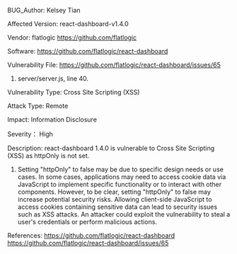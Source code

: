 BUG_Author:
Kelsey Tian

Affected Version:
react-dashboard-v1.4.0

Vendor:
flatlogic
https://github.com/flatlogic

Software:
https://github.com/flatlogic/react-dashboard

Vulnerability File:
https://github.com/flatlogic/react-dashboard/issues/65
1. server/server.js, line 40.

Vulnerability Type:
Cross Site Scripting (XSS)

Attack Type:
Remote

Impact:
Information Disclosure

Severity：
High

Description:
react-dashboard 1.4.0 is vulnerable to Cross Site Scripting (XSS) as httpOnly is not set.
1. Setting "httpOnly" to false may be due to specific design needs or use cases. In some cases, applications may need to access cookie data via JavaScript to implement specific functionality or to interact with other components. However, to be clear, setting "httpOnly" to false may increase potential security risks. Allowing client-side JavaScript to access cookies containing sensitive data can lead to security issues such as XSS attacks. An attacker could exploit the vulnerability to steal a user's credentials or perform malicious actions.

References:
https://github.com/flatlogic/react-dashboard
https://github.com/flatlogic/react-dashboard/issues/65
